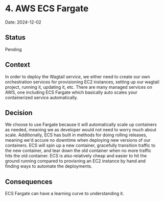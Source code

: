 # 4. AWS ECS Fargate

Date: 2024-12-02

## Status

Pending

## Context

In order to deploy the Wagtail service, we either need to create our own orchestration services for provisioning EC2 instances, setting up our wagtail project, running it, updating it, etc.  There are many managed services on AWS, one including ECS Fargate which basically auto scales your containerized service automatically.

## Decision

We choose to use Fargate because it will automatically scale up containers as needed, meaning we as developer would not need to worry much about scale.  Additionally, ECS has built in methods for doing rolling releases, meaning we'd accure no downtime when deploying new versions of our containers.  ECS will spin up a new container, gracefully transition traffic to the new container, and tear down the old container when no more traffic hits the old container.  ECS is also relatively cheap and easier to hit the ground running compared to provisning an EC2 instance by hand and finding ways to automate the deployments.

## Consequences

ECS Fargate can have a learning curve to understanding it.
